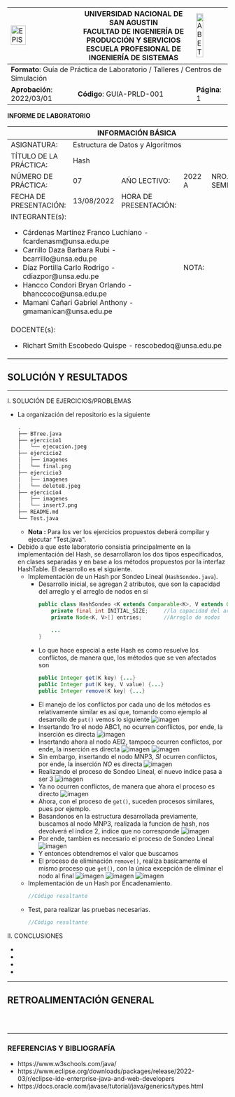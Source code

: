 <div align="center">
<table>
    <theader>
        <tr>
            <td><img src="https://github.com/rescobedoq/pw2/blob/main/epis.png?raw=true" alt="EPIS" style="width:50%; height:auto"/></td>
            <th>
                <span style="font-weight:bold;">UNIVERSIDAD NACIONAL DE SAN AGUSTIN</span><br />
                <span style="font-weight:bold;">FACULTAD DE INGENIERÍA DE PRODUCCIÓN Y SERVICIOS</span><br />
                <span style="font-weight:bold;">ESCUELA PROFESIONAL DE INGENIERÍA DE SISTEMAS</span>
            </th>
            <td><img src="https://github.com/rescobedoq/pw2/blob/main/abet.png?raw=true" alt="ABET" style="width:50%; height:auto"/></td>
        </tr>
    </theader>
    <tbody>
        <tr><td colspan="3"><span style="font-weight:bold;">Formato</span>: Guía de Práctica de Laboratorio / Talleres / Centros de Simulación</td></tr>
        <tr><td><span style="font-weight:bold;">Aprobación</span>:  2022/03/01</td><td><span style="font-weight:bold;">Código</span>: GUIA-PRLD-001</td><td><span style="font-weight:bold;">Página</span>: 1</td></tr>
    </tbody>
</table>
</div>

<div>
<span style="font-weight:bold;">INFORME DE LABORATORIO</span><br />

<table>
<theader>
<tr><th colspan="6">INFORMACIÓN BÁSICA</th></tr>
</theader>
<tbody>
<tr><td>ASIGNATURA:</td><td colspan="5">Estructura de Datos y Algoritmos</td></tr>
<tr><td>TÍTULO DE LA PRÁCTICA:</td><td colspan="5">Hash</td></tr>
<tr>
<td>NÚMERO DE PRÁCTICA:</td><td>07</td><td>AÑO LECTIVO:</td><td>2022 A</td><td>NRO. SEMESTRE:</td><td>III</td>
</tr>
<tr>
<td>FECHA DE PRESENTACIÓN:</td><td>13/08/2022</td><td>HORA DE PRESENTACIÓN:</td><td colspan="3"></td>
</tr>
<tr><td colspan="3">INTEGRANTE(s):
<ul>
<li>Cárdenas Martínez Franco Luchiano - fcardenasm@unsa.edu.pe</li>
<li>Carrillo Daza Barbara Rubi - bcarrillo@unsa.edu.pe</li>
<li>Diaz Portilla Carlo Rodrigo - cdiazpor@unsa.edu.pe</li>
<li>Hancco Condori Bryan Orlando - bhanccoco@unsa.edu.pe</li>
<li>Mamani Cañari Gabriel Anthony - gmamanican@unsa.edu.pe</li>
</ul>
</td>
<td>NOTA:</td><td colspan="2"></td>
</<tr>
<tr><td colspan="6">DOCENTE(s):
<ul>
<li>Richart Smith Escobedo Quispe - rescobedoq@unsa.edu.pe</li>
</ul>
</td>
</<tr>
</tbody>
</table>

<!-- Reportes -->
## SOLUCIÓN Y RESULTADOS
  
---

I. SOLUCIÓN DE EJERCICIOS/PROBLEMAS <br>
* La organización del repositorio es la siguiente
    ```sh
	.
	├── BTree.java
	├── ejercicio1
	│   └── ejecucion.jpeg
	├── ejercicio2
	│   ├── imagenes
	│   └── final.png
	├── ejercicio3
	│   ├── imagenes
	│   └── delete8.jpeg
	├── ejercicio4
	│   ├── imagenes
	│   └── insert7.png
	├── README.md
	└── Test.java
    ```
  * **Nota :** Para los ver los ejercicios propuestos deberá compilar y ejecutar "Test.java".
* Debido a que este laboratorio consistia principalmente en la implementación del Hash, se desarrollaron los dos tipos especificados, en clases separadas
  y en base a los métodos propuestos por la interfaz HashTable. El desarrollo es el siguiente.
  - Implementación de un Hash por Sondeo Lineal (<code>HashSondeo.java</code>).
	- Desarrollo inicial, se agregan 2 atributos, que son la capacidad del arreglo y el arreglo de nodos en sí
	    ```java
		public class HashSondeo <K extends Comparable<K>, V extends Comparable<V>> implements HashTable {
			private final int INITIAL_SIZE;		//la capacidad del arreglo
			private Node<K, V>[] entries;		//Arreglo de nodos
			
			...
		}
	    ```
	- Lo que hace especial a este Hash es como resuelve los conflictos, de manera que, los métodos que se ven afectados son
	    ```java
		public Integer get(K key) {...}
		public Integer put(K key, V value) {...}
		public Integer remove(K key) {...}
	    ```
	- El manejo de los conflictos por cada uno de los métodos es relativamente similar es así que, tomando como ejemplo al desarrollo de
	  <code>put()</code> vemos lo siguiente
	  	![imagen](hashSondeo/insert/1.png)
	- Insertando 1ro el nodo ABC1, no ocurren conflictos, por ende, la inserción es directa
		![imagen](hashSondeo/insert/2.png)
	- Insertando ahora al nodo AEI2, tampoco ocurren conflictos, por ende, la inserción es directa
		![imagen](hashSondeo/insert/3.png)
		![imagen](hashSondeo/insert/4.png)
	- Sin embargo, insertando el nodo MNP3, *SI* ocurren conflictos, por ende, la inserción *NO* es directa
		![imagen](hashSondeo/insert/5.png)
	- Realizando el proceso de Sondeo Lineal, el nuevo indice pasa a ser 3
		![imagen](hashSondeo/insert/6.png)
	- Ya no ocurren conflictos, de manera que ahora el proceso es directo
		![imagen](hashSondeo/insert/7.png)
	- Ahora, con el proceso de <code>get()</code>, suceden procesos similares, pues por ejemplo.
	- Basandonos en la estructura desarrollada previamente, buscamos al nodo MNP3, realizada la funcion de hash, nos devolverá el indice 2,
	  indice que no corresponde
		![imagen](hashSondeo/get/1.png)
	- Por ende, tambien es necesario el proceso de Sondeo Lineal
		![imagen](hashSondeo/get/2.png)
	- Y entonces obtendremos el valor que buscamos
	- El proceso de eliminación <code>remove()</code>, realiza basicamente el mismo proceso que <code>get()</code>, con la única excepción
	  de eliminar el nodo al final
	  	![imagen](hashSondeo/remove/1.png)
	  	![imagen](hashSondeo/remove/2.png)
	  	![imagen](hashSondeo/remove/3.png)
  - Implementación de un Hash por Encadenamiento.
    ```java
	//Código resaltante
    ```
  -  Test, para realizar las pruebas necesarias.
     ```java
	 //Código resaltante
     ```
II. CONCLUSIONES
	
- 
- 
- 
- 

---
    
## RETROALIMENTACIÓN GENERAL
 <pre>
 
 </pre>
---
    
### REFERENCIAS Y BIBLIOGRAFÍA
<ul>
    <li>https://www.w3schools.com/java/</li>
    <li>https://www.eclipse.org/downloads/packages/release/2022-03/r/eclipse-ide-enterprise-java-and-web-developers</li>
    <li>https://docs.oracle.com/javase/tutorial/java/generics/types.html</li>
</ul>
